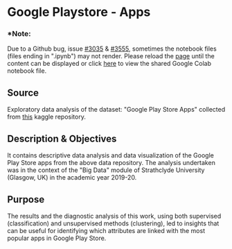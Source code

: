 # Google Playstore - Apps

### *Note:
Due to a Github bug, issue [#3035](https://github.com/jupyter/notebook/issues/3035) & [#3555](https://github.com/jupyter/notebook/issues/3555), sometimes the notebook files (files ending in ".ipynb") may not render. Please reload the [page](https://github.com/dimi-fn/Google-Play-Store-Apps/blob/master/Google_playstore.ipynb) until the content can be displayed or click [here](https://colab.research.google.com/drive/1tiYZSi_zsFKvyb7JfS9bMpGWC00i5ZKr) to view the shared Google Colab notebook file.

## Source
Exploratory data analysis of the dataset: "Google Play Store Apps" collected from [this](https://www.kaggle.com/gauthamp10/google-playstore-apps) kaggle repository.

## Description & Objectives
It contains descriptive data analysis and data visualization of the Google Play Store apps from the above data repository. The analysis undertaken was in the context of the "Big Data" module of Strathclyde University (Glasgow, UK) in the academic year 2019-20.

## Purpose
The results and the diagnostic analysis of this work, using both supervised (classification) and unsupervised methods (clustering), led to insights that can be useful for identifying which attributes are linked with the most popular apps in Google Play Store.